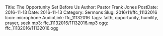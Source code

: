 Title: The Opportunity Set Before Us
Author: Pastor Frank Jones
PostDate: 2016-11-13
Date: 2016-11-13
Category: Sermons
Slug: 2016/11/ffc_11132016
Icon: microphone
AudioLink: ffc_11132016
Tags: faith, opportunity, humility, prayer, seek
mp3: ffc_11132016/11132016.mp3
ogg: ffc_11132016/11132016.ogg
